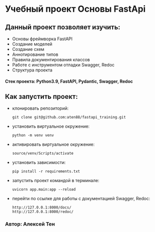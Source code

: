 # Учебный проект Основы FastApi
## Данный проект позволяет изучить:
- Основы фреймворка FastAPI
- Создание моделей
- Создание схем
- Аннотирование типов
- Правила документирования классов
- Работe с инструментом отладки Swagger, Redoc
- Структура проекта
#### Стек проекта: Python3.9, FastAPI, Pydantic, Swagger, Redoc
## Как запустить проект:
- клонировать репозиторий:
    ``` 
    git clone git@github.com:aten88/fastapi_training.git
    ```
- установить виртуальное окружение:
    ```
    python -m venv venv
    ```
- активировать виртуальное окружение:
    ```
    source/venv/Scripts/activate
    ```
- установить зависимости:
    ```
    pip install -r requirements.txt
    ```
- запустить проект командой в терминале:
    ```
    uvicorn app.main:app --reload
    ```
- перейти по ссылке для работы с документацией Swagger, Redoc:
    ```
    http://127.0.0.1:8000/docs/
    http://127.0.0.1:8000/redoc/
    ```
### Автор: Алексей Тен